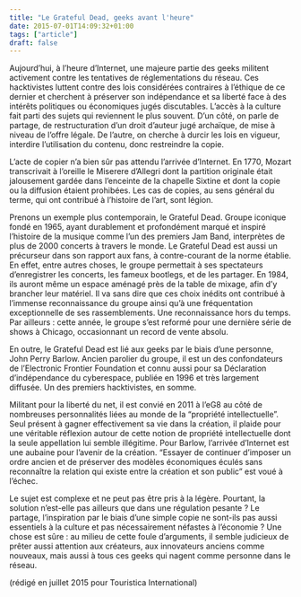 ```yaml
---
title: "Le Grateful Dead, geeks avant l'heure"
date: 2015-07-01T14:09:32+01:00
tags: ["article"]
draft: false
---
```


Aujourd’hui, à l’heure d’Internet, une majeure partie des geeks militent activement contre les tentatives de réglementations du réseau. Ces hacktivistes luttent contre des lois considérées contraires à l’éthique de ce dernier et cherchent à préserver son indépendance et sa liberté face à des intérêts politiques ou économiques jugés discutables. L’accès à la culture fait parti des sujets qui reviennent le plus souvent. D’un côté, on parle de partage, de restructuration d’un droit d’auteur jugé archaïque, de mise à niveau de l’offre légale. De l’autre, on cherche à durcir les lois en vigueur, interdire l’utilisation du contenu, donc restreindre la copie.

L’acte de copier n’a bien sûr pas attendu l’arrivée d’Internet. En 1770, Mozart transcrivait à l’oreille le Miserere d’Allegri dont la partition originale était jalousement gardée dans l’enceinte de la chapelle Sixtine et dont la copie ou la diffusion étaient prohibées. Les cas de copies, au sens général du terme, qui ont contribué à l’histoire de l’art, sont légion.

Prenons un exemple plus contemporain, le Grateful Dead. Groupe iconique fondé en 1965, ayant durablement et profondément marqué et inspiré l’histoire de la musique comme l’un des premiers Jam Band, interprètes de plus de 2000 concerts à travers le monde. Le Grateful Dead est aussi un précurseur dans son rapport aux fans, à contre-courant de la norme établie. En effet, entre autres choses, le groupe permettait à ses spectateurs d’enregistrer les concerts, les fameux bootlegs, et de les partager. En 1984, ils auront même un espace aménagé près de la table de mixage, afin d’y brancher leur matériel. Il va sans dire que ces choix inédits ont contribué à l’immense reconnaissance du groupe ainsi qu’à une fréquentation exceptionnelle de ses rassemblements. Une reconnaissance hors du temps. Par ailleurs : cette année, le groupe s’est reformé pour une dernière série de shows à Chicago, occasionnant un record de vente absolu.

En outre, le Grateful Dead est lié aux geeks par le biais d’une personne, John Perry Barlow. Ancien parolier du groupe, il est un des confondateurs de l’Electronic Frontier Foundation et connu aussi pour sa Déclaration d’indépendance du cyberespace, publiée en 1996 et très largement diffusée. Un des premiers hacktivistes, en somme.

Militant pour la liberté du net, il est convié en 2011 à l’eG8 au côté de nombreuses personnalités liées au monde de la “propriété intellectuelle”. Seul présent à gagner effectivement sa vie dans la création, il plaide pour une véritable réflexion autour de cette notion de propriété intellectuelle dont la seule appellation lui semble illégitime. Pour Barlow, l’arrivée d’Internet est une aubaine pour l’avenir de la création. “Essayer de continuer d’imposer un ordre ancien et de préserver des modèles économiques éculés sans reconnaître la relation qui existe entre la création et son public” est voué à l’échec.

Le sujet est complexe et ne peut pas être pris à la légère. Pourtant, la solution n’est-elle pas ailleurs que dans une régulation pesante ? Le partage, l’inspiration par le biais d’une simple copie ne sont-ils pas aussi essentiels à la culture et pas nécessairement néfastes à l’économie ? Une chose est sûre : au milieu de cette foule d’arguments, il semble judicieux de prêter aussi attention aux créateurs, aux innovateurs anciens comme nouveaux, mais aussi à tous ces geeks qui nagent comme personne dans le réseau.

(rédigé en juillet 2015 pour Touristica International)
